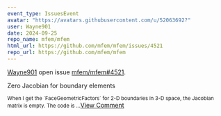 ```yaml
---
event_type: IssuesEvent
avatar: "https://avatars.githubusercontent.com/u/52063692?"
user: Wayne901
date: 2024-09-25
repo_name: mfem/mfem
html_url: https://github.com/mfem/mfem/issues/4521
repo_url: https://github.com/mfem/mfem
---
```


<a href='https://github.com/Wayne901' target='_blank'>Wayne901</a> open issue <a href='https://github.com/mfem/mfem/issues/4521' target='_blank'>mfem/mfem#4521</a>.

<p>Zero Jacobian for boundary elements</p><small>When I get the `FaceGeometricFactors` for 2-D boundaries in 3-D space, the Jacobian matrix is empty. The code is ...</small><a href='https://github.com/mfem/mfem/issues/4521' target='_blank'>View Comment</a>